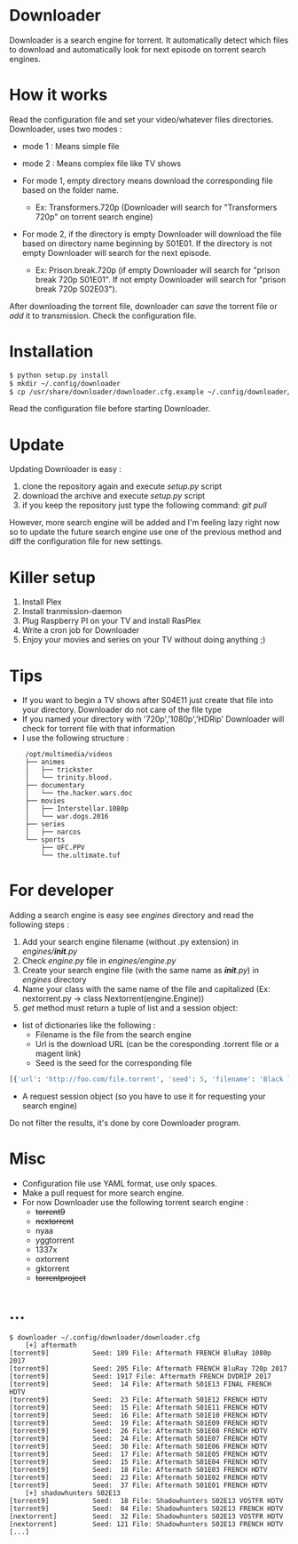 # Downloader

Downloader is a search engine for torrent. It automatically detect which files to download and automatically look for next episode on torrent search engines.

# How it works

Read the configuration file and set your video/whatever files directories. Downloader, uses two modes :
* mode 1 : Means simple file
* mode 2 : Means complex file like TV shows

* For mode 1, empty directory means download the corresponding file based on the folder name.
  * Ex: Transformers.720p (Downloader will search for "Transformers 720p" on torrent search engine)
* For mode 2, if the directory is empty Downloader will download the file based on directory name beginning by S01E01. If the directory is not empty Downloader will search for the next episode.
  * Ex: Prison.break.720p (if empty Downloader will search for "prison break 720p S01E01". If not empty Downloader will search for "prison break 720p S02E03").

After downloading the torrent file, downloader can *save* the torrent file or *add* it to transmission. Check the configuration file.

# Installation

```bash
$ python setup.py install
$ mkdir ~/.config/downloader
$ cp /usr/share/downloader/downloader.cfg.example ~/.config/downloader/downloader.cfg
```

Read the configuration file before starting Downloader.


# Update

Updating Downloader is easy :
1. clone the repository again and execute *setup.py* script
2. download the archive and execute *setup.py* script
3. if you keep the repository just type the following command: *git pull*

However, more search engine will be added and I'm feeling lazy right now so to update the future search engine use one of the previous method and diff the configuration file for new settings.

# Killer setup

1. Install Plex
2. Install tranmission-daemon
3. Plug Raspberry PI on your TV and install RasPlex
4. Write a cron job for Downloader
5. Enjoy your movies and series on your TV without doing anything ;)

# Tips

- If you want to begin a TV shows after S04E11 just create that file into your directory. Downloader do not care of the file type
- If you named your directory with '720p','1080p','HDRip' Downloader will check for torrent file with that information
- I use the following structure :

```
    /opt/multimedia/videos
    ├── animes
    │   ├── trickster
    │   └── trinity.blood.
    ├── documentary
    │   └── the.hacker.wars.doc
    ├── movies
    │   ├── Interstellar.1080p
    │   └── war.dogs.2016
    ├── series
    │   ├── narcos
    └── sports
        ├── UFC.PPV
        └── the.ultimate.tuf
```

# For developer

Adding a search engine is easy see *engines* directory and read the following steps :

1) Add your search engine filename (without .py extension) in *engines/__init__.py*
2) Check *engine.py* file in *engines/engine.py*
3) Create your search engine file (with the same name as *__init__.py*) in *engines* directory
4) Name your class with the same name of the file and capitalized (Ex: nextorrent.py -> class Nextorrent(engine.Engine))
5) *get* method must return a tuple of list and a session object:
  - list of dictionaries like the following :
     - Filename is the file from the search engine
     - Url is the download URL (can be the coresponding .torrent file or a magent link)
     - Seed is the seed for the corresponding file
```python
[{'url': 'http://foo.com/file.torrent', 'seed': 5, 'filename': 'Black list S04E22 HDTV'}]
```

   - A request session object (so you have to use it for requesting your search engine)

Do not filter the results, it's done by core Downloader program.

# Misc

- Configuration file use YAML format, use only spaces.
- Make a pull request for more search engine.
- For now Downloader use the following torrent search engine :
  - ~~torrent9~~
  - ~~nextorrent~~
  - nyaa
  - yggtorrent
  - 1337x
  - oxtorrent
  - gktorrent
  - ~~torrentproject~~


# ...

```
$ downloader ~/.config/downloader/downloader.cfg
	[+] aftermath
[torrent9]           Seed: 189 File: Aftermath FRENCH BluRay 1080p 2017
[torrent9]           Seed: 205 File: Aftermath FRENCH BluRay 720p 2017
[torrent9]           Seed: 1917 File: Aftermath FRENCH DVDRIP 2017
[torrent9]           Seed:  14 File: Aftermath S01E13 FINAL FRENCH HDTV
[torrent9]           Seed:  23 File: Aftermath S01E12 FRENCH HDTV
[torrent9]           Seed:  15 File: Aftermath S01E11 FRENCH HDTV
[torrent9]           Seed:  16 File: Aftermath S01E10 FRENCH HDTV
[torrent9]           Seed:  19 File: Aftermath S01E09 FRENCH HDTV
[torrent9]           Seed:  26 File: Aftermath S01E08 FRENCH HDTV
[torrent9]           Seed:  24 File: Aftermath S01E07 FRENCH HDTV
[torrent9]           Seed:  30 File: Aftermath S01E06 FRENCH HDTV
[torrent9]           Seed:  17 File: Aftermath S01E05 FRENCH HDTV
[torrent9]           Seed:  15 File: Aftermath S01E04 FRENCH HDTV
[torrent9]           Seed:  18 File: Aftermath S01E03 FRENCH HDTV
[torrent9]           Seed:  23 File: Aftermath S01E02 FRENCH HDTV
[torrent9]           Seed:  37 File: Aftermath S01E01 FRENCH HDTV
	[+] shadowhunters S02E13
[torrent9]           Seed:  18 File: Shadowhunters S02E13 VOSTFR HDTV
[torrent9]           Seed:  84 File: Shadowhunters S02E13 FRENCH HDTV
[nextorrent]         Seed:  32 File: Shadowhunters S02E13 VOSTFR HDTV
[nextorrent]         Seed: 121 File: Shadowhunters S02E13 FRENCH HDTV
[...]
```
